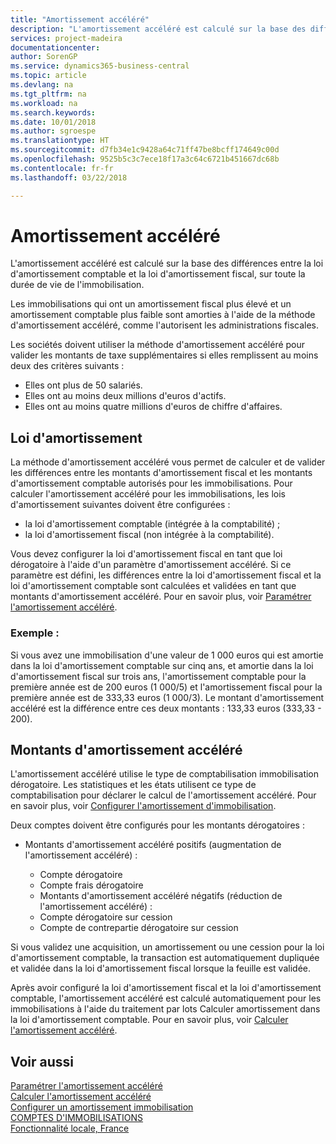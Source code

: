 ```yaml
---
title: "Amortissement accéléré"
description: "L'amortissement accéléré est calculé sur la base des différences entre la loi d'amortissement comptable et la loi d'amortissement fiscal, sur toute la durée de vie de l'immobilisation."
services: project-madeira
documentationcenter: 
author: SorenGP
ms.service: dynamics365-business-central
ms.topic: article
ms.devlang: na
ms.tgt_pltfrm: na
ms.workload: na
ms.search.keywords: 
ms.date: 10/01/2018
ms.author: sgroespe
ms.translationtype: HT
ms.sourcegitcommit: d7fb34e1c9428a64c71ff47be8bcff174649c00d
ms.openlocfilehash: 9525b5c3c7ece18f17a3c64c6721b451667dc68b
ms.contentlocale: fr-fr
ms.lasthandoff: 03/22/2018

---
```

# <a name="accelerated-depreciation"></a>Amortissement accéléré
L'amortissement accéléré est calculé sur la base des différences entre la loi d'amortissement comptable et la loi d'amortissement fiscal, sur toute la durée de vie de l'immobilisation.  

Les immobilisations qui ont un amortissement fiscal plus élevé et un amortissement comptable plus faible sont amorties à l'aide de la méthode d'amortissement accéléré, comme l'autorisent les administrations fiscales.  

Les sociétés doivent utiliser la méthode d'amortissement accéléré pour valider les montants de taxe supplémentaires si elles remplissent au moins deux des critères suivants :  

- Elles ont plus de 50 salariés.  
- Elles ont au moins deux millions d'euros d'actifs.  
- Elles ont au moins quatre millions d'euros de chiffre d'affaires.  

## <a name="depreciation-book"></a>Loi d'amortissement  
La méthode d'amortissement accéléré vous permet de calculer et de valider les différences entre les montants d'amortissement fiscal et les montants d'amortissement comptable autorisés pour les immobilisations. Pour calculer l'amortissement accéléré pour les immobilisations, les lois d'amortissement suivantes doivent être configurées :  

- la loi d'amortissement comptable (intégrée à la comptabilité) ;  
- la loi d'amortissement fiscal (non intégrée à la comptabilité).  

Vous devez configurer la loi d'amortissement fiscal en tant que loi dérogatoire à l'aide d'un paramètre d'amortissement accéléré. Si ce paramètre est défini, les différences entre la loi d'amortissement fiscal et la loi d'amortissement comptable sont calculées et validées en tant que montants d'amortissement accéléré. Pour en savoir plus, voir [Paramétrer l'amortissement accéléré](how-to-set-up-accelerated-depreciation.md).  

### <a name="example"></a>Exemple :  
 Si vous avez une immobilisation d'une valeur de 1 000 euros qui est amortie dans la loi d'amortissement comptable sur cinq ans, et amortie dans la loi d'amortissement fiscal sur trois ans, l'amortissement comptable pour la première année est de 200 euros (1 000/5) et l'amortissement fiscal pour la première année est de 333,33 euros (1 000/3). Le montant d'amortissement accéléré est la différence entre ces deux montants : 133,33 euros (333,33 - 200).  

## <a name="accelerated-depreciation-accounts"></a>Montants d'amortissement accéléré  
L'amortissement accéléré utilise le type de comptabilisation immobilisation dérogatoire. Les statistiques et les états utilisent ce type de comptabilisation pour déclarer le calcul de l'amortissement accéléré. Pour en savoir plus, voir [Configurer l'amortissement d'immobilisation](../../fa-how-setup-depreciation.md).  

Deux comptes doivent être configurés pour les montants dérogatoires :  

- Montants d'amortissement accéléré positifs (augmentation de l'amortissement accéléré) :  

    - Compte dérogatoire  
    - Compte frais dérogatoire  
    - Montants d'amortissement accéléré négatifs (réduction de l'amortissement accéléré) :  
    - Compte dérogatoire sur cession  
    - Compte de contrepartie dérogatoire sur cession  

Si vous validez une acquisition, un amortissement ou une cession pour la loi d'amortissement comptable, la transaction est automatiquement dupliquée et validée dans la loi d'amortissement fiscal lorsque la feuille est validée.  

Après avoir configuré la loi d'amortissement fiscal et la loi d'amortissement comptable, l'amortissement accéléré est calculé automatiquement pour les immobilisations à l'aide du traitement par lots Calculer amortissement dans la loi d'amortissement comptable. Pour en savoir plus, voir [Calculer l'amortissement accéléré](how-to-calculate-accelerated-depreciation.md).  

## <a name="see-also"></a>Voir aussi  
 [Paramétrer l'amortissement accéléré](how-to-set-up-accelerated-depreciation.md)   
 [Calculer l'amortissement accéléré](how-to-calculate-accelerated-depreciation.md)   
 [Configurer un amortissement immobilisation](../../fa-how-setup-depreciation.md)   
[COMPTES D'IMMOBILISATIONS](../../fa-manage.md)  
 [Fonctionnalité locale, France](france-local-functionality.md)


